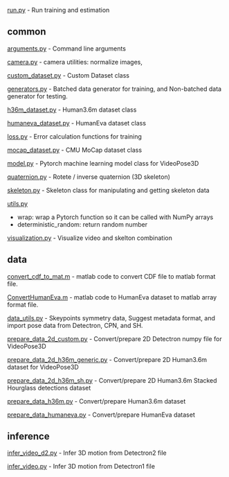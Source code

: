 [run.py](./run.py) - Run training and estimation

## common

[arguments.py](./common/arguments.py) - Command line arguments

[camera.py](./common/camera.py) - camera utilities: normalize images,

[custom_dataset.py](./common/custom_dataset.py) - Custom Dataset class

[generators.py](./common/generators.py) - Batched data generator for training, and Non-batched data generator for testing.

[h36m_dataset.py](./common/h36m_dataset.py) - Human3.6m dataset class

[humaneva_dataset.py](./common/humaneva_dataset.py) - HumanEva dataset class

[loss.py](./common/loss.py) - Error calculation functions for training

[mocap_dataset.py](./common/mocap_dataset.py) - CMU MoCap dataset class

[model.py](./common/model.py) - Pytorch machine learning model class for VideoPose3D

[quaternion.py](./common/quaternion.py) - Rotete / inverse quaternion (3D skeleton)

[skeleton.py](./common/skeleton.py) - Skeleton class for manipulating and getting skeleton data

[utils.py](./common/utils.py)

- wrap: wrap a Pytorch function so it can be called with NumPy arrays
- deterministic_random: return random number

[visualization.py](./common/visualization.py) - Visualize video and skelton combination

## data

[convert_cdf_to_mat.m](./data/convert_cdf_to_mat.m) - matlab code to convert CDF file to matlab format file.

[ConvertHumanEva.m](./data/ConvertHumanEva.m) - matlab code to HumanEva dataset to matlab array format file.

[data_utils.py](./data/data_utils.py) - Skeypoints symmetry data, Suggest metadata format, and import pose data from Detectron, CPN, and SH.

[prepare_data_2d_custom.py](./data/prepare_data_2d_custom.py) - Convert/prepare 2D Detectron numpy file for VideoPose3D

[prepare_data_2d_h36m_generic.py](./data/prepare_data_2d_h36m_generic.py) - Convert/prepare 2D Human3.6m dataset for VideoPose3D

[prepare_data_2d_h36m_sh.py](./data/prepare_data_2d_h36m_sh.py) - Convert/prepare 2D Human3.6m Stacked Hourglass detections dataset

[prepare_data_h36m.py](./data/prepare_data_h36m.py) - Convert/prepare Human3.6m dataset

[prepare_data_humaneva.py](./data/prepare_data_humaneva.py) - Convert/prepare HumanEva dataset

## inference

[infer_video_d2.py](./inference/infer_video_d2.py) - Infer 3D motion from Detectron2 file

[infer_video.py](./inference/infer_video.py) - Infer 3D motion from Detectron1 file
